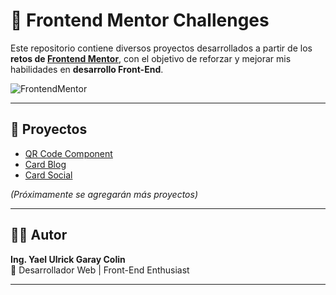 # 🚀 Frontend Mentor Challenges

Este repositorio contiene diversos proyectos desarrollados a partir de los **retos de [Frontend Mentor](https://www.frontendmentor.io/)**, con el objetivo de reforzar y mejorar mis habilidades en **desarrollo Front-End**.

![FrontendMentor](https://encrypted-tbn0.gstatic.com/images?q=tbn:ANd9GcRje2Heozz1iLA-kSbq382CM_fj2zIAelhpug&s)

---

## 📂 Proyectos

- [QR Code Component](Proyectos/qr-code-component-main/index.html)
- [Card Blog](Proyectos\blog-preview-card-main\index.html)
- [Card Social](Proyectos\social-links-profile-main\index.html)

*(Próximamente se agregarán más proyectos)*

---

## 👨‍💻 Autor

**Ing. Yael Ulrick Garay Colin**  
💼 Desarrollador Web | Front-End Enthusiast  

---
